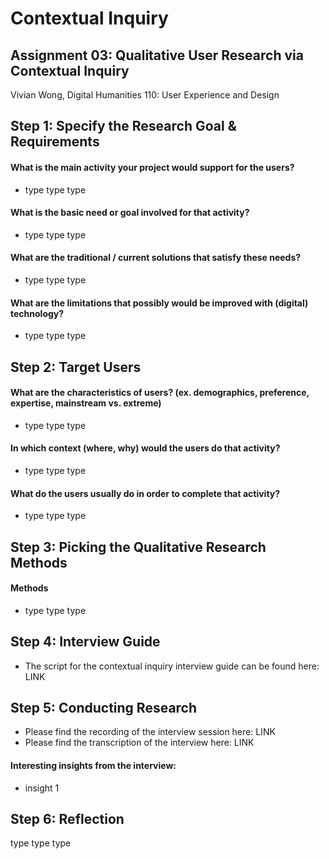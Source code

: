 # Contextual Inquiry

## Assignment 03: Qualitative User Research via Contextual Inquiry
Vivian Wong, Digital Humanities 110: User Experience and Design

## Step 1: Specify the Research Goal & Requirements

#### What is the main activity your project would support for the users?
* type type type

#### What is the basic need or goal involved for that activity?
* type type type

#### What are the traditional / current solutions that satisfy these needs?
* type type type

#### What are the limitations that possibly would be improved with (digital) technology?
* type type type

## Step 2: Target Users

#### What are the characteristics of users? (ex. demographics, preference, expertise, mainstream vs. extreme) 
* type type type

#### In which context (where, why) would the users do that activity? 
* type type type

#### What do the users usually do in order to complete that activity? 
* type type type

## Step 3: Picking the Qualitative Research Methods

#### Methods
* type type type

## Step 4: Interview Guide
* The script for the contextual inquiry interview guide can be found here: LINK

## Step 5: Conducting Research
* Please find the recording of the interview session here: LINK
* Please find the transcription of the interview here: LINK

#### Interesting insights from the interview:
* insight 1

## Step 6: Reflection
type type type
